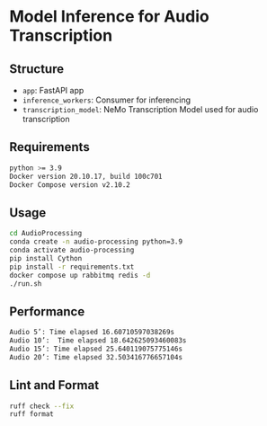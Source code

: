 # Model Inference for Audio Transcription

## Structure

- `app`: FastAPI app
- `inference_workers`: Consumer for inferencing
- `transcription_model`: NeMo Transcription Model used for audio transcription

## Requirements

```bash
python >= 3.9
Docker version 20.10.17, build 100c701
Docker Compose version v2.10.2
```

## Usage
```bash
cd AudioProcessing
conda create -n audio-processing python=3.9
conda activate audio-processing
pip install Cython
pip install -r requirements.txt
docker compose up rabbitmq redis -d
./run.sh
```

## Performance
```bash
Audio 5’: Time elapsed 16.60710597038269s
Audio 10’:  Time elapsed 18.642625093460083s
Audio 15’: Time elapsed 25.640119075775146s
Audio 20’: Time elapsed 32.503416776657104s
```

## Lint and Format
```bash
ruff check --fix
ruff format
```
